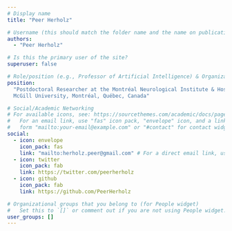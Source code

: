 ```yaml
---
# Display name
title: "Peer Herholz"

# Username (this should match the folder name and the name on publications)
authors:
  - "Peer Herholz"

# Is this the primary user of the site?
superuser: false

# Role/position (e.g., Professor of Artificial Intelligence) & Organizations/Affiliations
position:
  "Postdoctoral Researcher at the Montréal Neurological Institute & Hospital,
  McGill University, Montréal, Québec, Canada"

# Social/Academic Networking
# For available icons, see: https://sourcethemes.com/academic/docs/page-builder/#icons
#   For an email link, use "fas" icon pack, "envelope" icon, and a link in the
#   form "mailto:your-email@example.com" or "#contact" for contact widget.
social:
  - icon: envelope
    icon_pack: fas
    link: "mailto:herholz.peer@gmail.com" # For a direct email link, use "mailto:test@example.org".
  - icon: twitter
    icon_pack: fab
    link: https://twitter.com/peerherholz
  - icon: github
    icon_pack: fab
    link: https://github.com/PeerHerholz

# Organizational groups that you belong to (for People widget)
#   Set this to `[]` or comment out if you are not using People widget.
user_groups: []
---
```

